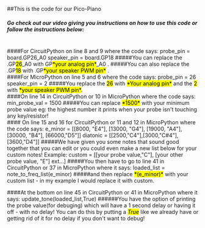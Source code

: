 ##This is the code for our Pico-Piano
##### Go check out our video giving you instructions on how to use this code or follow the instructions below:
<br>
####For CircuitPython on line 8 and 9 where the code says:
    probe_pin = board.GP26_A0
    speaker_pin = board.GP18
#####You can replace the .GP<mark>26</mark>_A0 with GP<mark>*your analog pin*</mark>_A0  .
#####You can also replace the .GP<mark>18</mark> with .GP<mark>*your speaker PWM pin*</mark> .
<br>
####For MicroPython on line 5 and 6 where the code says:
    probe_pin = 26
    speaker_pin = 2
#####You replace the <mark>26</mark> with <mark>*Your analog pin*</mark> and the <mark>2</mark> with <mark>*your speaker PWM pin*</mark>.
<br>
####On line 14 in CircuitPython or 10 in MicroPython where the code says:
    min_probe_val = 1500
#####You can replace <mark>*1500*</mark> with your minimum probe value eg: the highest number it prints when your probe isn't touching any key/resistor!
<br>
#### On line 15 and 16 for CircuitPython or 11 and 12 in MicroPython where the code says:
    e_minor = [[8000, "E4"], [13000, "G4"], [19000, "A4"], [30000, "B4"], [66000,"D5"]]
    diatonic = [[2500,"C4"],[3000,"C#4"],[3600,"D4"]]
#####We have given you some notes that sound good together that you can edit or you could even make a new list below for your custom notes! Example:
    custom = [[your probe value,"C"], [your other probe value, "E"] ext...]
#####You then have to go to line 41 in CircuitPython or 37 in MicroPython where it says:
    loaded_list = note_to_freq_list(e_minor)
#####and then replace <mark>*(e_minor)*</mark> with your custom list - in my example I would replace it with custom.

####At the bottom on line 45 in CircuitPython or 41 in MicroPython where it says:
    update_tone(loaded_list,True)
######You have the option of printing the probe value(for debuging) which will have a 1 second delay or having it off - with no delay! You can do this by putting a <mark>*True*</mark> like we already have or getting rid of it for no delay if you don't want to debug!

